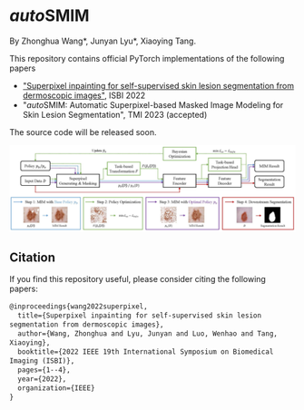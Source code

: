 # *auto*SMIM
By Zhonghua Wang*, Junyan Lyu*, Xiaoying Tang.

This repository contains official PyTorch implementations of the following papers 
* ["Superpixel inpainting for self-supervised skin lesion segmentation from dermoscopic images"](https://ieeexplore.ieee.org/document/9761620), ISBI 2022
* "*auto*SMIM: Automatic Superpixel-based Masked Image Modeling for Skin Lesion Segmentation", TMI 2023 (accepted)

The source code will be released soon. 

![image](./assets/pipeline.jpg)

## Citation
If you find this repository useful, please consider citing the following papers:

```
@inproceedings{wang2022superpixel,
  title={Superpixel inpainting for self-supervised skin lesion segmentation from dermoscopic images},
  author={Wang, Zhonghua and Lyu, Junyan and Luo, Wenhao and Tang, Xiaoying},
  booktitle={2022 IEEE 19th International Symposium on Biomedical Imaging (ISBI)},
  pages={1--4},
  year={2022},
  organization={IEEE}
}
```
